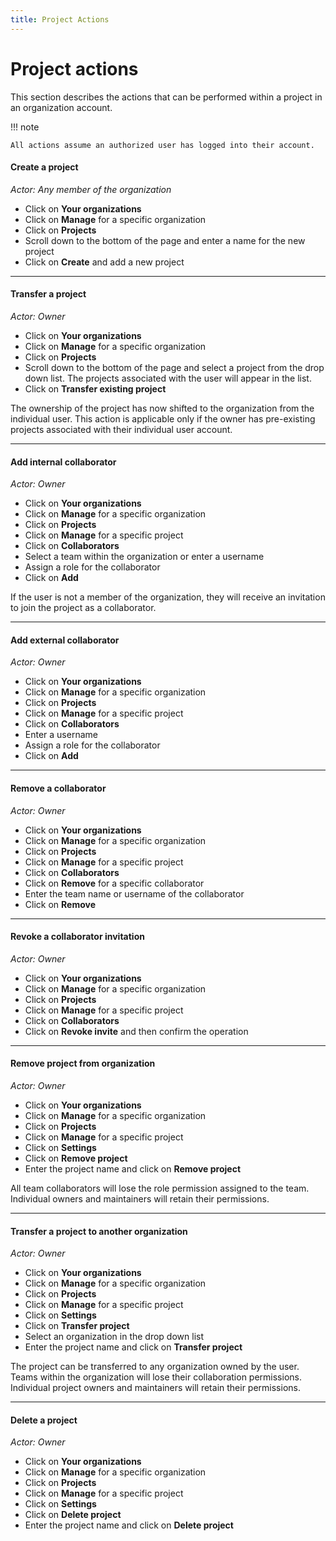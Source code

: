 ```yaml
--- 
title: Project Actions 
---
```


# Project actions

This section describes the actions that can be performed
within a project in an organization account. 

!!! note 
    
    All actions assume an authorized user has logged into their account.

#### Create a project
*Actor: Any member of the organization*

* Click on **Your organizations**
* Click on **Manage** for a specific organization
* Click on **Projects**
* Scroll down to the bottom of the page and enter a name for the new project
* Click on **Create** and add a new project

---

#### Transfer a project
*Actor: Owner*

* Click on **Your organizations**
* Click on **Manage** for a specific organization
* Click on **Projects**
* Scroll down to the bottom of the page and select a project
from the drop down list. The projects  associated
with the user will appear in the list. 
* Click on **Transfer existing project**

The ownership of the project has now shifted to the organization
from the individual user. This action  is applicable only if the
owner has pre-existing projects associated with their individual user account.

---

#### Add internal collaborator
*Actor: Owner*

* Click on **Your organizations**
* Click on **Manage** for a specific organization
* Click on **Projects**
* Click on **Manage** for a specific project
* Click on **Collaborators**
* Select a team within the organization or enter a username
* Assign a role for the collaborator
* Click on **Add**

If the user is not a member of the organization, they will receive an
invitation to join the project as a collaborator. 

---

#### Add external collaborator
*Actor: Owner*

* Click on **Your organizations**
* Click on **Manage** for a specific organization
* Click on **Projects**
* Click on **Manage** for a specific project
* Click on **Collaborators**
* Enter a username
* Assign a role for the collaborator
* Click on **Add**

---

#### Remove a collaborator
*Actor: Owner*

* Click on **Your organizations**
* Click on **Manage** for a specific organization
* Click on **Projects**
* Click on **Manage** for a specific project
* Click on **Collaborators**
* Click on **Remove** for a specific collaborator
* Enter the team name or username of the collaborator
* Click on **Remove**

---

#### Revoke a collaborator invitation
*Actor: Owner*

* Click on **Your organizations**
* Click on **Manage** for a specific organization
* Click on **Projects**
* Click on **Manage** for a specific project
* Click on **Collaborators**
* Click on **Revoke invite** and then confirm the operation

---

#### Remove project from organization
*Actor: Owner*

* Click on **Your organizations**
* Click on **Manage** for a specific organization
* Click on **Projects**
* Click on **Manage** for a specific project
* Click on **Settings**
* Click on **Remove project** 
* Enter the project name and click on **Remove project**

All team collaborators will lose the role permission assigned to the team.
Individual owners and  maintainers will retain their permissions.

---

#### Transfer a project to another organization
*Actor: Owner*

* Click on **Your organizations**
* Click on **Manage** for a specific organization
* Click on **Projects**
* Click on **Manage** for a specific project
* Click on **Settings**
* Click on **Transfer project**
* Select an organization in the drop down list
* Enter the project name and click on **Transfer project**

The project can be transferred to any organization owned by the user.
Teams within the organization will lose their collaboration permissions. 
Individual project owners and maintainers will retain their permissions.

---

#### Delete a project
*Actor: Owner*

* Click on **Your organizations**
* Click on **Manage** for a specific organization
* Click on **Projects**
* Click on **Manage** for a specific project
* Click on **Settings**
* Click on **Delete project**
* Enter the project name and click on **Delete project**


